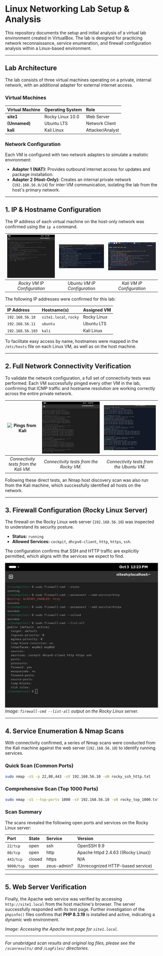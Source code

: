 # Linux Networking Lab Setup & Analysis

This repository documents the setup and initial analysis of a virtual lab environment created in VirtualBox. The lab is designed for practicing network reconnaissance, service enumeration, and firewall configuration analysis within a Linux-based environment.

---

## Lab Architecture

The lab consists of three virtual machines operating on a private, internal network, with an additional adapter for external internet access.

### Virtual Machines

| Virtual Machine | Operating System | Role |
| :--- | :--- | :--- |
| **site1** | Rocky Linux 10.0 | Web Server |
| **(Unnamed)** | Ubuntu LTS | Network Client |
| **kali** | Kali Linux | Attacker/Analyst |

### Network Configuration

Each VM is configured with two network adapters to simulate a realistic environment:
* **Adapter 1 (NAT):** Provides outbound internet access for updates and package installation.
* **Adapter 2 (Host-Only):** Creates an internal private network (`192.168.56.0/24`) for inter-VM communication, isolating the lab from the host's primary network.

---

## 1. IP & Hostname Configuration

The IP address of each virtual machine on the host-only network was confirmed using the `ip a` command.

| ![Rocky Linux IP Address](screenshots/rockyipa.png) | ![Ubuntu IP Address](screenshots/ubuntuipa.png) | ![Kali Linux IP Address](screenshots/ipa.png) |
| :---: | :---: | :---: |
| _Rocky VM IP Configuration_ | _Ubuntu VM IP Configuration_ | _Kali VM IP Configuration_ |

The following IP addresses were confirmed for this lab:

| IP Address | Hostname(s) | Assigned VM |
| :--- | :--- | :--- |
| `192.168.56.10` | `site1.local`, `rocky` | Rocky Linux |
| `192.168.56.11` | `ubuntu` | Ubuntu LTS |
| `192.168.56.103`| `kali` | Kali Linux |

To facilitate easy access by name, hostnames were mapped in the `/etc/hosts` file on each Linux VM, as well as on the host machine.

---

## 2. Full Network Connectivity Verification

To validate the network configuration, a full set of connectivity tests was performed. Each VM successfully pinged every other VM in the lab, confirming that ICMP traffic and hostname resolution are working correctly across the entire private network.

| ![Pings from Kali](screenshots/kalitest.jpg) | ![Pings from Rocky](screenshots/rockypings.png) | ![Pings from Ubuntu](screenshots/ubuntupings.png) |
| :---: | :---: | :---: |
| _Connectivity tests from the Kali VM._ | _Connectivity tests from the Rocky VM._ | _Connectivity tests from the Ubuntu VM._ |

Following these direct tests, an Nmap host discovery scan was also run from the Kali machine, which successfully identified all hosts on the network.

---

## 3. Firewall Configuration (Rocky Linux Server)

The firewall on the Rocky Linux web server (`192.168.56.10`) was inspected to understand its security posture.

* **Status:** `running`
* **Allowed Services:** `cockpit`, `dhcpv6-client`, `http`, `https`, `ssh`.

The configuration confirms that SSH and HTTP traffic are explicitly permitted, which aligns with the services we expect to find.

![Firewall Configuration](screenshots/firwall.png)
_Image: `firewall-cmd --list-all` output on the Rocky Linux server._

---

## 4. Service Enumeration & Nmap Scans

With connectivity confirmed, a series of Nmap scans were conducted from the Kali machine against the web server (`192.168.56.10`) to identify running services.

### Quick Scan (Common Ports)

```bash
sudo nmap -sS -p 22,80,443 -sV 192.168.56.10 -oN rocky_ssh_http.txt
````

### Comprehensive Scan (Top 1000 Ports)

```bash
sudo nmap -sS --top-ports 1000 -sV 192.168.56.10 -oN rocky_top_1000.txt
```

### Scan Summary

The scans revealed the following open ports and services on the Rocky Linux server:

| Port | State | Service | Version |
| :--- | :--- | :--- | :--- |
| `22/tcp` | open | ssh | OpenSSH 9.9 |
| `80/tcp` | open | http | Apache httpd 2.4.63 ((Rocky Linux)) |
| `443/tcp` | closed | https | N/A |
| `9090/tcp`| open | zeus-admin? | (Unrecognized HTTP-based service) |

-----

## 5\. Web Server Verification

Finally, the Apache web service was verified by accessing `http://site1.local` from the host machine's browser. The server successfully responded with its test page. Further investigation of the `phpinfo()` files confirms that **PHP 8.3.19** is installed and active, indicating a dynamic web environment.

*Image: Accessing the Apache test page for `site1.local`.*

-----

*For unabridged scan results and original log files, please see the `/scanresults/` and `/LogFiles/` directories.*

```
```
